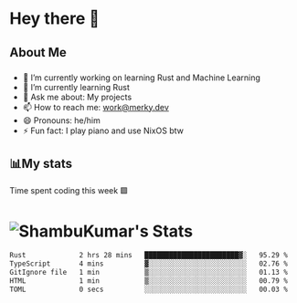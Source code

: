 # Hey there 👋


## About Me
###
- 🔭 I’m currently working on learning Rust and Machine Learning
- 🌱 I’m currently learning Rust
- 💬 Ask me about: My projects
- 📫 How to reach me: work@merky.dev
- 😄 Pronouns: he/him
- ⚡ Fun fact: I play piano and use NixOS btw
###

## 📊My stats
Time spent coding this week 🟩

# ![ShambuKumar's Stats](https://github-readme-stats.vercel.app/api?username=The-Merky&theme=gruvbox&show_icons=true&hide_border=true&count_private=true)

<!--START_SECTION:waka-->

```txt
Rust             2 hrs 28 mins   ███████████████████████▓░   95.29 %
TypeScript       4 mins          ▓░░░░░░░░░░░░░░░░░░░░░░░░   02.76 %
GitIgnore file   1 min           ▒░░░░░░░░░░░░░░░░░░░░░░░░   01.13 %
HTML             1 min           ▒░░░░░░░░░░░░░░░░░░░░░░░░   00.79 %
TOML             0 secs          ░░░░░░░░░░░░░░░░░░░░░░░░░   00.03 %
```

<!--END_SECTION:waka-->

